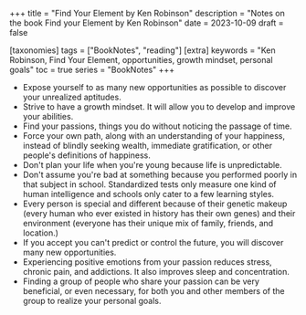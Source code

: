 +++
title = "Find Your Element by Ken Robinson"
description = "Notes on the book Find your Element by Ken Robinson"
date = 2023-10-09
draft = false

[taxonomies]
tags = ["BookNotes", "reading"]
[extra]
keywords = "Ken Robinson, Find Your Element, opportunities, growth mindset, personal goals"
toc = true
series = "BookNotes"
+++

* Expose yourself to as many new opportunities as possible to discover your unrealized aptitudes.
* Strive to have a growth mindset. It will allow you to develop and improve your abilities.
* Find your passions, things you do without noticing the passage of time.
* Force your own path, along with an understanding of your happiness, instead of blindly seeking wealth, immediate gratification, or other people's definitions of happiness.
* Don't plan your life when you're young because life is unpredictable.
* Don't assume you're bad at something because you performed poorly in that subject in school. Standardized tests only measure one kind of human intelligence and schools only cater to a few learning styles.
* Every person is special and different because of their genetic makeup (every human who ever existed in history has their own genes) and their environment (everyone has their unique mix of family, friends, and location.)
* If you accept you can't predict or control the future, you will discover many new opportunities.
* Experiencing positive emotions from your passion reduces stress, chronic pain, and addictions. It also improves sleep and concentration.
* Finding a group of people who share your passion can be very beneficial, or even necessary, for both you and other members of the group to realize your personal goals.
